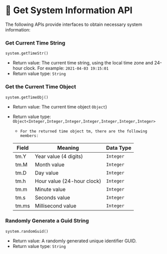 # 📜 Get System Information API

The following APIs provide interfaces to obtain necessary system information:

### Get Current Time String  

`system.getTimeStr()`

- Return value: The current time string, using the local time zone and 24-hour clock.
  For example: `2021-04-03 19:15:01`
- Return value type: `String`



### Get the Current Time Object

`system.getTimeObj()`

- Return value: The current time object `Object`)

- Return value type:  `Object<Integer,Integer,Integer,Integer,Integer,Integer,Integer>`

  -     For the returned time object tm, there are the following members:

  | Field | Meaning                    | Data Type |
  | ----- | -------------------------- | --------- |
  | tm.Y  | Year value (4 digits)      | `Integer` |
  | tm.M  | Month value                | `Integer` |
  | tm.D  | Day value                  | `Integer` |
  | tm.h  | Hour value (24-hour clock) | `Integer` |
  | tm.m  | Minute value               | `Integer` |
  | tm.s  | Seconds value              | `Integer` |
  | tm.ms | Millisecond value          | `Integer` |



### Randomly Generate a Guid String

`system.randomGuid()` 

- Return value: A randomly generated unique identifier GUID.
- Return value type:  `String`


